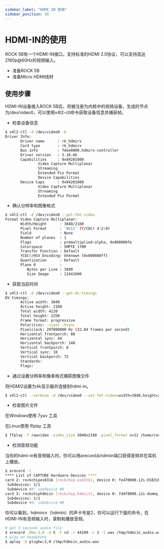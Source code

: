 ```yaml
---
sidebar_label: "HDMI IN 使用"
sidebar_position: 30
---
```


# HDMI-IN的使用

ROCK 5B有一个HDMI-IN接口，支持标准的HDMI 2.0协议，可以支持高达2160p@60Hz的视频输入。

- 准备ROCK 5B
- 准备Micro HDMI线材

## 使用步骤

HDMI-IN设备接入ROCK 5B后，将被注册为内核中的视频设备，生成的节点为/dev/video0，可以使用v4l2-ctl命令获取设备信息并捕获帧。

- 检查设备信息

```bash
$ v4l2-ctl -d /dev/video0 -D
Driver Info:
       Driver name      : rk_hdmirx
       Card type        : rk_hdmirx
       Bus info         : fdee0000.hdmirx-controller
       Driver version   : 5.10.66
       Capabilities     : 0x84201000
               Video Capture Multiplanar
               Streaming
               Extended Pix Format
               Device Capabilities
       Device Caps      : 0x04201000
               Video Capture Multiplanar
               Streaming
               Extended Pix Format
```

- 确认分辨率和图像格式

```bash
$ v4l2-ctl -d /dev/video0 --get-fmt-video
Format Video Capture Multiplanar:
       Width/Height      : 3840/2160
       Pixel Format      : 'NV12' (Y/CbCr 4:2:0)
       Field             : None
       Number of planes  : 1
       Flags             : premultiplied-alpha, 0x000000fe
       Colorspace        : SMPTE 170M
       Transfer Function : Default
       YCbCr/HSV Encoding: Unknown (0x000000ff)
       Quantization      : Default
       Plane 0           :
          Bytes per Line : 3840
          Size Image     : 12441600
```

- 获取当前时间

```bash
$ v4l2-ctl -d /dev/video0 --get-dv-timings
DV timings:
       Active width: 3840
       Active height: 2160
       Total width: 4120
       Total height: 2250
       Frame format: progressive
       Polarities: -vsync -hsync
       Pixelclock: 297000000 Hz (32.04 frames per second)
       Horizontal frontporch: 88
       Horizontal sync: 44
       Horizontal backporch: 148
       Vertical frontporch: 8
       Vertical sync: 10
       Vertical backporch: 72
       Standards:
       Flags:
```

- 通过设置分辨率和像素格式捕获图像文件

将HDMI2设置为4k显示器并连接到hdmi-in。

```bash
$ v4l2-ctl --verbose -d /dev/video0 --set-fmt-video=width=3840,height=2160,pixelformat='NV12' --stream-mmap=4 --stream-skip=3 --stream-count=5 --stream-to=/home/rock/hdmiin4k.yuv --stream-poll
```

- 检查图片文件

在Windows使用 7yuv 工具

在Linux使用 ffplay 工具

```bash
$ ffplay -f rawvideo -video_size 3840x2160 -pixel_format nv12 /home/rock/hdmiin4k.yuv
```

- 检测音频功能

当你的hdmi-in有音频输入时，你可以用arecord从hdmiin端口获得音频并在耳机上播放。

```bash
$ arecord -l
**** List of CAPTURE Hardware Devices ****
card 2: rockchipes8316 [rockchip-es8316], device 0: fe470000.i2s-ES8316 HiFi es8316.7-0011-0 [fe470000.i2s-ES8316 HiFi es8316.7-0011-0]
 Subdevices: 1/1
 Subdevice #0: subdevice #0
card 3: rockchiphdmiin [rockchip,hdmiin], device 0: fddf8000.i2s-dummy_codec hdmiin-dc-0 [fddf8000.i2s-dummy_codec hdmiin-dc-0]
 Subdevices: 1/1
 Subdevice #0: subdevice #0
```

你可以看到，hdminrx（hdmiin）的声卡号是2，你可以运行下面的命令，在HDMI-IN有音频输入时，录制和播放音频。

```bash
# get 5 seconds audio file
$ arecord -Dhw:3,0 -d 5 -f cd -r 44100 -c 2 -t wav /tmp/hdmiin_audio.wav
# play on headphone
$ aplay -D plughw:2,0 /tmp/hdmiin_audio.wav
```
